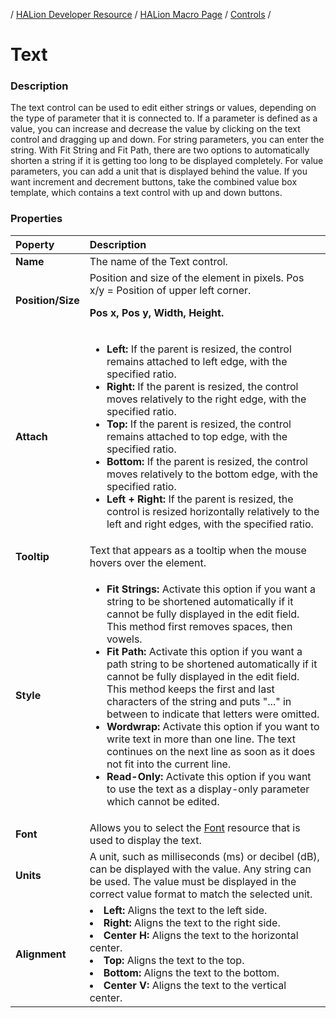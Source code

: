 / [HALion Developer Resource](../../HALion-Developer-Resource.md) / [HALion Macro Page](./HALion-Macro-Page.md) / [Controls](./Controls.md) /

# Text

### Description

The text control can be used to edit either strings or values, depending on the type of parameter that it is connected to. If a parameter is defined as a value, you can increase and decrease the value by clicking on the text control and dragging up and down. For string parameters, you can enter the string. With Fit String and Fit Path, there are two options to automatically shorten a string if it is getting too long to be displayed completely. For value parameters, you can add a unit that is displayed behind the value. If you want increment and decrement buttons, take the combined value box template, which contains a text control with up and down buttons.

### Properties

|Poperty|Description|
|:-|:-|
|**Name**|The name of the Text control.|
|**Position/Size**|Position and size of the element in pixels. Pos x/y = Position of upper left corner.<p>**Pos x, Pos y, Width, Height.**</p>|
|**Attach**|<ul><li>**Left:** If the parent is resized, the control remains attached to left edge, with the specified ratio.</li><li>**Right:** If the parent is resized, the control moves relatively to the right edge, with the specified ratio.</li><li>**Top:** If the parent is resized, the control remains attached to top edge, with the specified ratio.</li><li>**Bottom:** If the parent is resized, the control moves relatively to the bottom edge, with the specified ratio.</li><li>**Left + Right:** If the parent is resized, the control is resized horizontally relatively to the left and right edges, with the specified ratio.</li>|<li>**Top + Bottom:** If the parent is resized, the control is resized vertically relatively to the top and bottom edges, with the specified ratio.</li></ul>|
|**Tooltip**|Text that appears as a tooltip when the mouse hovers over the element.|
|**Style**|<ul><li>**Fit Strings:** Activate this option if you want a string to be shortened automatically if it cannot be fully displayed in the edit field. This method first removes spaces, then vowels.</li><li>**Fit Path:** Activate this option if you want a path string to be shortened automatically if it cannot be fully displayed in the edit field. This method keeps the first and last characters of the string and puts "..." in between to indicate that letters were omitted.</li><li>**Wordwrap:** Activate this option if you want to write text in more than one line. The text continues on the next line as soon as it does not fit into the current line.</li><li>**Read-Only:** Activate this option if you want to use the text as a display-only parameter which cannot be edited.</li></ul>|
|**Font**|Allows you to select the [Font](./Font.md) resource that is used to display the text.|
|**Units**|A unit, such as milliseconds (ms) or decibel (dB), can be displayed with the value. Any string can be used. The value must be displayed in the correct value format to match the selected unit.|
|**Alignment**|</ul><li>**Left:** Aligns the text to the left side.</li><li>**Right:** Aligns the text to the right side.</li><li>**Center H:** Aligns the text to the horizontal center.</li><li>**Top:** Aligns the text to the top.</li><li>**Bottom:** Aligns the text to the bottom.</li><li>**Center V:** Aligns the text to the vertical center.</li></ul>|
